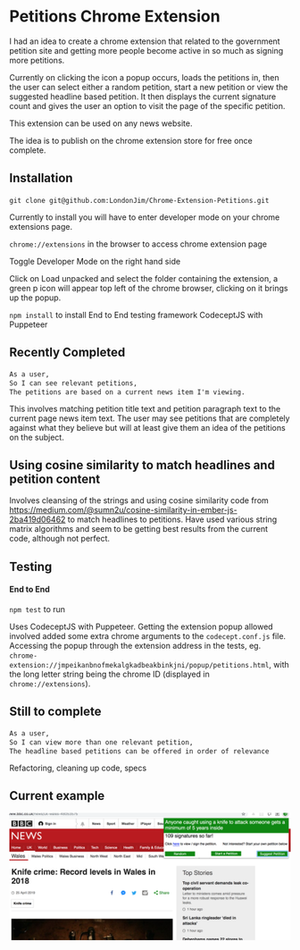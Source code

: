 # Petitions Chrome Extension


I had an idea to create a chrome extension that related to the government petition site and getting more people become active in so much as signing more petitions.

Currently on clicking the icon a popup occurs, loads the petitions in, then the user can select either a random petition, start a new petition or view the suggested headline based petition. It then displays the current signature count and gives the user an option to visit the page of the specific petition.

This extension can be used on any news website.

The idea is to publish on the chrome extension store for free once complete.

## Installation

`git clone git@github.com:LondonJim/Chrome-Extension-Petitions.git`

Currently to install you will have to enter developer mode on your chrome extensions page.

`chrome://extensions` in the browser to access chrome extension page

Toggle Developer Mode on the right hand side

Click on Load unpacked and select the folder containing the extension, a green p icon will appear top left of the chrome browser, clicking on it brings up the popup.

`npm install` to install End to End testing framework CodeceptJS with Puppeteer

## Recently Completed

```
As a user,
So I can see relevant petitions,
The petitions are based on a current news item I'm viewing.
```

This involves matching petition title text and petition paragraph text to the current page news item text. The user may see petitions that are completely against what they believe but will at least give them an idea of the petitions on the subject.

## Using cosine similarity to match headlines and petition content

Involves cleansing of the strings and using cosine similarity code from https://medium.com/@sumn2u/cosine-similarity-in-ember-js-2ba419d06462 to match headlines to petitions. Have used various string matrix algorithms and seem to be getting best results from the current code, although not perfect.

## Testing

#### End to End
`npm test` to run

Uses CodeceptJS with Puppeteer. Getting the extension popup allowed involved added some extra chrome arguments to the `codecept.conf.js` file. Accessing the popup through the extension address in the tests, eg. `chrome-extension://jmpeikanbnofmekalgkadbeakbinkjni/popup/petitions.html`, with the long letter string being the chrome ID (displayed in `chrome://extensions`).


## Still to complete

```
As a user,
So I can view more than one relevant petition,
The headline based petitions can be offered in order of relevance
```

Refactoring, cleaning up code, specs

## Current example
![Image description](./assets/screen-shot.png)
